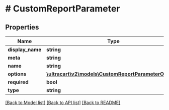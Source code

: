 # # CustomReportParameter

## Properties

Name | Type | Description | Notes
------------ | ------------- | ------------- | -------------
**display_name** | **string** |  | [optional]
**meta** | **string** |  | [optional]
**name** | **string** |  | [optional]
**options** | [**\ultracart\v2\models\CustomReportParameterOption[]**](CustomReportParameterOption.md) |  | [optional]
**required** | **bool** |  | [optional]
**type** | **string** |  | [optional]

[[Back to Model list]](../../README.md#models) [[Back to API list]](../../README.md#endpoints) [[Back to README]](../../README.md)
